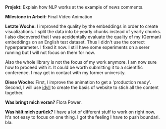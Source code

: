 **Projekt:** Explain how NLP works at the example of news comments.

**Milestone in Arbeit:** Final Video Animation

**Letzte Woche:**
I improved the quality by the embeddings in order to create visualizations. I split the data into bi-yearly chunks instead of yearly chunks. I also discovered that I was accidentally evaluate the quality of my (German) embeddings on an English test dataset. Thus I didn't use the correct hyperparameter. I fixed it now. I still have some experiments on a serer running but I will not focus on them for now.

Also the whole library is not the focus of my work anymore. I am now sure how to proceed with it. It could be worth submitting it to a scientific conference. I may get in contact with my former university.

**Diese Woche:**
First, I improve the animation to get a 'production ready'. Second, I will use [idyll](https://idyll-lang.org/) to create the basis of website to stich all the content together.

**Was bringt mich voran?**
Flora Power.

**Was hält mich zurück?**
I have a lot of different stuff to work on right now. It's not easy to focus on one thing. I got the feeling I have to push boundari. bla.
